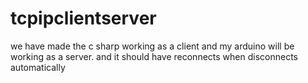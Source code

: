 # tcpipclientserver
we have made the c sharp working as a client and my arduino will be working as a server. and it should have reconnects when disconnects automatically
